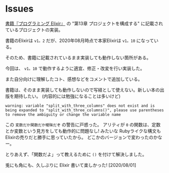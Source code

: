 # Issues

[書籍『プログラミング Elixir』](https://www。amazon。co。jp/dp/B01KFCXP04/ref=dp-kindle-redirect?_encoding=UTF8&btkr=1) の "第13章 プロジェクトを構成する" に記載されているプロジェクトの実装。

書籍のElixirは `v1。2` だが、2020年08月時点で本家Elixirは `v1。10` になっている。

そのため、書籍に記載されているまま実装しても動作しない箇所がある。 

今回は、 `v1。10` で動作するように適宜、修正・改変を行い実装した。

また自分向けに理解したコト、感想などをコメントで追加している。

書籍は、そのまま実装しても動作しないので写経として使えない。新しい本の出版を期待したい。 (内容的には勉強になることは多いけど)


```
warning: variable "split_with_three_columns" does not exist and is being expanded to "split_with_three_columns()", please use parentheses to remove the ambiguity or change the variable name
```

この `変数だか関数だか曖昧だぞ` の警告に戸惑った。 アリティが `0` の関数は、定数とか変数という見方をしても動作的に問題なし! みたいな Rubyライクな構文もElixirの売りだと勝手に思っていたから。 どこかのバージョンで変わったのかなー。

とりあえず、「関数だよ」って教えるために `()` を付けて解決しました。

兎にも角にも、久しぶりに Elixir 書いて楽しかった! [2020/08/01]
